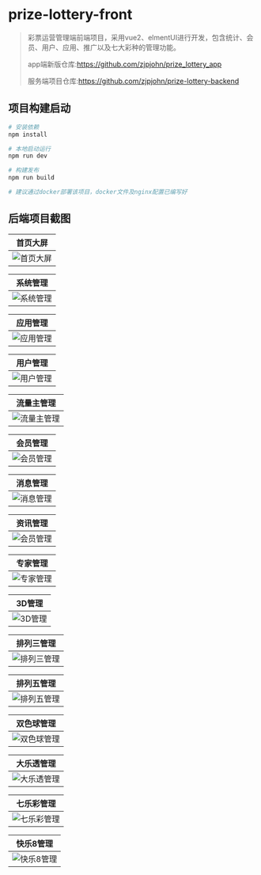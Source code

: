 # prize-lottery-front

> 彩票运营管理端前端项目，采用vue2、elmentUI进行开发，包含统计、会员、用户、应用、推广以及七大彩种的管理功能。
>
>app端新版仓库:https://github.com/zjpjohn/prize_lottery_app
>
>服务端项目仓库:https://github.com/zjpjohn/prize-lottery-backend

## 项目构建启动

``` bash
# 安装依赖
npm install

# 本地启动运行
npm run dev

# 构建发布
npm run build

# 建议通过docker部署该项目，docker文件及nginx配置已编写好 

```

## 后端项目截图

| 首页大屏                                                                              | 
|-----------------------------------------------------------------------------------|
| ![首页大屏](https://cdn.icaiwa.com/open/admin/1.png?x-oss-process=image/resize,w_1000) |

| 系统管理                                                                              |
|-----------------------------------------------------------------------------------|
| ![系统管理](https://cdn.icaiwa.com/open/admin/2.png?x-oss-process=image/resize,w_1000) |

| 应用管理                                                                              |
|-----------------------------------------------------------------------------------|
| ![应用管理](https://cdn.icaiwa.com/open/admin/3.png?x-oss-process=image/resize,w_1000) |

| 用户管理                                                                              |
|-----------------------------------------------------------------------------------|
| ![用户管理](https://cdn.icaiwa.com/open/admin/4.png?x-oss-process=image/resize,w_1000) |

| 流量主管理                                                                              | 
|------------------------------------------------------------------------------------|
| ![流量主管理](https://cdn.icaiwa.com/open/admin/6.png?x-oss-process=image/resize,w_1000) |

| 会员管理                                                                              |
|-----------------------------------------------------------------------------------|
| ![会员管理](https://cdn.icaiwa.com/open/admin/5.png?x-oss-process=image/resize,w_1000) |

| 消息管理                                                                              |                                                                        
|-----------------------------------------------------------------------------------|
| ![消息管理](https://cdn.icaiwa.com/open/admin/8.png?x-oss-process=image/resize,w_1000) | 

| 资讯管理                                                                              |
|-----------------------------------------------------------------------------------|
| ![会员管理](https://cdn.icaiwa.com/open/admin/9.png?x-oss-process=image/resize,w_1000) |

| 专家管理                                                                               |                                                                               
|------------------------------------------------------------------------------------|
| ![专家管理](https://cdn.icaiwa.com/open/admin/10.png?x-oss-process=image/resize,w_1000) | 

| 3D管理                                                                               |
|------------------------------------------------------------------------------------|
| ![3D管理](https://cdn.icaiwa.com/open/admin/11.png?x-oss-process=image/resize,w_1000) |

| 排列三管理                                                                               | 
|-------------------------------------------------------------------------------------|
| ![排列三管理](https://cdn.icaiwa.com/open/admin/12.png?x-oss-process=image/resize,w_1000) |

| 排列五管理                                                                               |
|-------------------------------------------------------------------------------------|
| ![排列五管理](https://cdn.icaiwa.com/open/admin/13.png?x-oss-process=image/resize,w_1000) |

| 双色球管理                                                                               | 
|-------------------------------------------------------------------------------------|
| ![双色球管理](https://cdn.icaiwa.com/open/admin/14.png?x-oss-process=image/resize,w_1000) |  

| 大乐透管理                                                                               |
|-------------------------------------------------------------------------------------|
| ![大乐透管理](https://cdn.icaiwa.com/open/admin/15.png?x-oss-process=image/resize,w_1000) |

| 七乐彩管理                                                                               |
|-------------------------------------------------------------------------------------|
| ![七乐彩管理](https://cdn.icaiwa.com/open/admin/16.png?x-oss-process=image/resize,w_1000) | 

| 快乐8管理                                                                               |
|-------------------------------------------------------------------------------------|
| ![快乐8管理](https://cdn.icaiwa.com/open/admin/17.png?x-oss-process=image/resize,w_1000) |